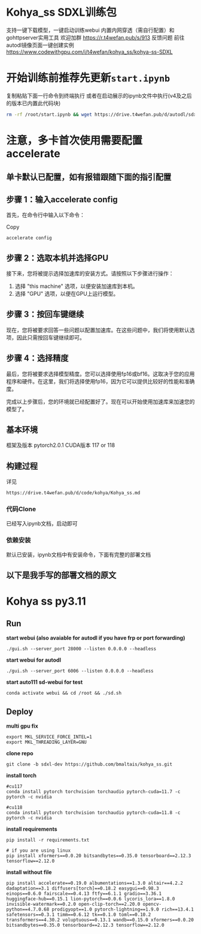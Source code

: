 # Kohya_ss SDXL训练包

支持一键下载模型，一键启动训练webui
内置内网穿透（需自行配置）和gohttpserver实用工具
欢迎加群 https://r.t4wefan.pub/s/913 反馈问题
前往autodl镜像页面一键创建实例 https://www.codewithgpu.com/i/t4wefan/kohya_ss/kohya-ss-SDXL

# 开始训练前推荐先更新`start.ipynb`

复制粘贴下面一行命令到终端执行
或者在启动展示的ipynb文件中执行(v4及之后的版本已内置此代码块)

```bash
rm -rf /root/start.ipynb && wget https://drive.t4wefan.pub/d/autodl/sdxl/latest/start.ipynb
```

# 注意，多卡首次使用需要配置accelerate

## 单卡默认已配置，如有报错跟随下面的指引配置

## 步骤 1：输入accelerate config

首先，在命令行中输入以下命令：

Copy

```
accelerate config
```

## 步骤 2：选取本机并选择GPU

接下来，您将被提示选择加速库的安装方式。请按照以下步骤进行操作：

1. 选择 "this machine" 选项，以便安装加速库到本机。
2. 选择 "GPU" 选项，以便在GPU上运行模型。

## 步骤 3：按回车键继续

现在，您将被要求回答一些问题以配置加速库。在这些问题中，我们将使用默认选项，因此只需按回车键继续即可。

## 步骤 4：选择精度

最后，您将被要求选择模型精度。您可以选择使用fp16或bf16。这取决于您的应用程序和硬件。在这里，我们将选择使用fp16，因为它可以提供比较好的性能和准确度。

完成以上步骤后，您的环境就已经配置好了。现在可以开始使用加速库来加速您的模型了。

## 基本环境

框架及版本 pytorch2.0.1
CUDA版本 117 or 118

## 构建过程

详见

```
https://drive.t4wefan.pub/d/code/kohya/Kohya_ss.md
```

### 代码Clone

已经写入ipynb文档，启动即可

### 依赖安装

默认已安装，ipynb文档中有安装命令，下面有完整的部署文档

## 以下是我手写的部署文档的原文

# Kohya ss py3.11

## Run

**start webui (also avaiable for autodl if you have frp or port forwarding)**

```
./gui.sh --server_port 28000 --listen 0.0.0.0 --headless
```

**start webui for autodl**

```
./gui.sh --server_port 6006 --listen 0.0.0.0 --headless
```

**start auto111 sd-webui for test**

```
conda activate webui && cd /root && ./sd.sh
```

## Deploy

**multi gpu fix**

```
export MKL_SERVICE_FORCE_INTEL=1
export MKL_THREADING_LAYER=GNU
```

**clone repo**

```
git clone -b sdxl-dev https://github.com/bmaltais/kohya_ss.git
```

**install torch**

```
#cu117
conda install pytorch torchvision torchaudio pytorch-cuda=11.7 -c pytorch -c nvidia

#cu118
conda install pytorch torchvision torchaudio pytorch-cuda=11.8 -c pytorch -c nvidia
```

**install requirements**

```
pip install -r requirements.txt

# if you are using linux
pip install xformers==0.0.20 bitsandbytes==0.35.0 tensorboard==2.12.3 tensorflow==2.12.0
```

**install without file**

```
pip install accelerate==0.19.0 albumentations==1.3.0 altair==4.2.2 dadaptation==3.1 diffusers[torch]==0.18.2 easygui==0.98.3 einops==0.6.0 fairscale==0.4.13 ftfy==6.1.1 gradio==3.36.1 huggingface-hub==0.15.1 lion-pytorch==0.0.6 lycoris_lora==1.8.0 invisible-watermark==0.2.0 open-clip-torch==2.20.0 opencv-python==4.7.0.68 prodigyopt==1.0 pytorch-lightning==1.9.0 rich==13.4.1 safetensors==0.3.1 timm==0.6.12 tk==0.1.0 toml==0.10.2 transformers==4.30.2 voluptuous==0.13.1 wandb==0.15.0 xformers==0.0.20 bitsandbytes==0.35.0 tensorboard==2.12.3 tensorflow==2.12.0
```
